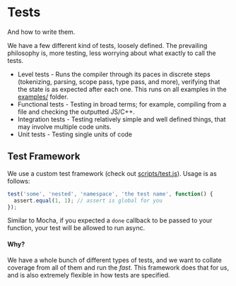 # Tests

And how to write them.

We have a few different kind of tests, loosely defined.  The prevailing
philosophy is, more testing, less worrying about what exactly to call
the tests.

 * Level tests - Runs the compiler through its paces in discrete steps
   (tokenizing, parsing, scope pass, type pass, and more), verifying
   that the state is as expected after each one.  This runs on all
   examples in the [examples/](examples/) folder.
 * Functional tests - Testing in broad terms; for example, compiling
   from a file and checking the outputted JS/C++.
 * Integration tests - Testing relatively simple and well defined things,
   that may involve multiple code units.
 * Unit tests - Testing single units of code

## Test Framework

We use a custom test framework (check out [scripts/test.js](../scripts/test.js)).
Usage is as follows:

```javascript
test('some', 'nested', 'namespace', 'the test name', function() {
  assert.equal(1, 1); // assert is global for you
});
```

Similar to Mocha, if you expected a `done` callback to be passed to
your function, your test will be allowed to run async.

#### Why?

We have a whole bunch of different types of tests, and we want to collate
coverage from all of them and run the *fast*.  This framework does
that for us, and is also extremely flexible in how tests are specified.
